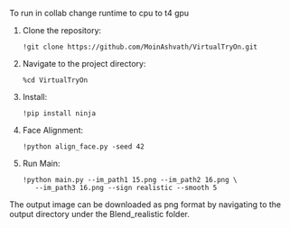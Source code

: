 To run in collab change runtime to cpu to t4 gpu
1. Clone the repository:
   ```
   !git clone https://github.com/MoinAshvath/VirtualTryOn.git
   ```
2. Navigate to the project directory:
   ```
   %cd VirtualTryOn
   ```
3. Install:
   ```
   !pip install ninja
   ```
4. Face Alignment:
   ```
   !python align_face.py -seed 42
   ```
5. Run Main:
   ```
   !python main.py --im_path1 15.png --im_path2 16.png \
      --im_path3 16.png --sign realistic --smooth 5
   ```
The output image can be downloaded as png format by navigating to the output directory under the Blend_realistic folder.


   
